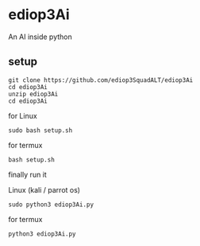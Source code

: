 # ediop3Ai
An AI inside python


## setup

```
git clone https://github.com/ediop3SquadALT/ediop3Ai
cd ediop3Ai
unzip ediop3Ai
cd ediop3Ai
```
for Linux
```
sudo bash setup.sh
```
for termux
```
bash setup.sh
```

finally run it


Linux (kali / parrot os)
```
sudo python3 ediop3Ai.py
```

for termux
```
python3 ediop3Ai.py
```
